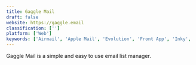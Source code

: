 ```yaml
---
title: Gaggle Mail
draft: false 
website: https://gaggle.email
classification: ['']
platform: ['Web']
keywords: ['Airmail', 'Apple Mail', 'Evolution', 'Front App', 'Inky', 'MDaemon Messaging Server', 'Mail-in-a-box', 'Mailbird', 'Mailman', 'Mailspring', 'Outlook', 'Polymail', 'Postbox', 'ProtonMail', 'Roundcube', 'Sanebox', 'Shift', 'Zimbra', 'Zoho Mail', 'eM Client']
---
```

Gaggle Mail is a simple and easy to use email list manager.